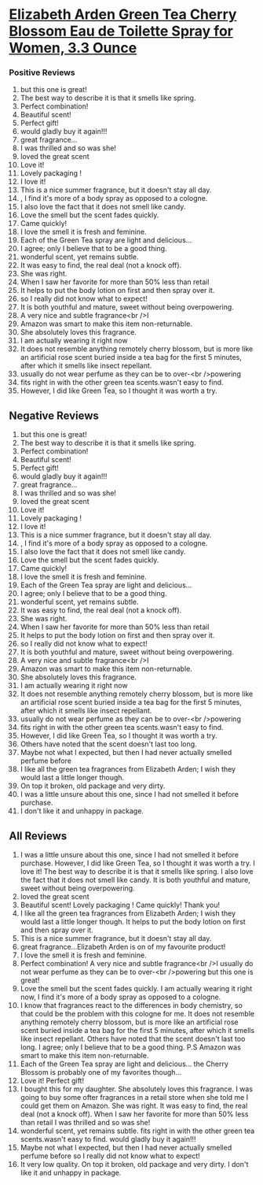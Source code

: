 # [Elizabeth Arden Green Tea Cherry Blossom Eau de Toilette Spray for Women, 3.3 Ounce](https://products.checkmycream.com/products/Elizabeth-Arden-Green-Tea-Cherry-Blossom-Eau-de-Toilette-Spray-for-Women-3.3-Ounce.html)

### Positive Reviews

<ol>
      <li>but this one is great!</li>
      <li>The best way to describe it is that it smells like spring.</li>
      <li>Perfect combination!</li>
      <li>Beautiful scent!</li>
      <li>Perfect gift!</li>
      <li>would gladly buy it again!!!</li>
      <li>great fragrance...</li>
      <li>I was thrilled and so was she!</li>
      <li>loved the great scent</li>
      <li>Love it!</li>
      <li>Lovely packaging !</li>
      <li>I love it!</li>
      <li>This is a nice summer fragrance, but it doesn&#x27;t stay all day.</li>
      <li>, I find it&#x27;s more of a body spray as opposed to a cologne.</li>
      <li>I also love the fact that it does not smell like candy.</li>
      <li>Love the smell but the scent fades quickly.</li>
      <li>Came quickly!</li>
      <li>I love the smell it is fresh and feminine.</li>
      <li>Each of the Green Tea spray are light and delicious...</li>
      <li>I agree; only I believe that to be a good thing.</li>
      <li>wonderful scent, yet remains subtle.</li>
      <li>It was easy to find, the real deal  (not a knock off).</li>
      <li>She was right.</li>
      <li>When I saw her favorite for more than 50% less than retail</li>
      <li>It helps to put the body lotion on first and then spray over it.</li>
      <li>so I really did not know what to expect!</li>
      <li>It is both youthful and mature, sweet without being overpowering.</li>
      <li>A very nice and subtle fragrance&lt;br /&gt;I</li>
      <li>Amazon was smart to make this item non-returnable.</li>
      <li>She absolutely loves this fragrance.</li>
      <li>I am actually wearing it right now</li>
      <li>It does not resemble anything remotely cherry blossom, but is more like an artificial rose scent buried inside a tea bag for the first 5 minutes, after which it smells like insect repellant.</li>
      <li>usually do not wear perfume as they can be to over-&lt;br /&gt;powering</li>
      <li>fits right in with the other green tea scents.wasn&#x27;t easy to find.</li>
      <li>However, I did like Green Tea, so I thought it was worth a try.</li>
</ol>


<h2>Negative Reviews</h2>
<ol>
<li> but this one is great!</li>
<li> The best way to describe it is that it smells like spring.</li>
<li> Perfect combination!</li>
<li> Beautiful scent!</li>
<li> Perfect gift!</li>
<li> would gladly buy it again!!!</li>
<li> great fragrance...</li>
<li> I was thrilled and so was she!</li>
<li> loved the great scent</li>
<li> Love it!</li>
<li> Lovely packaging !</li>
<li> I love it!</li>
<li> This is a nice summer fragrance, but it doesn&#x27;t stay all day.</li>
<li> , I find it&#x27;s more of a body spray as opposed to a cologne.</li>
<li> I also love the fact that it does not smell like candy.</li>
<li> Love the smell but the scent fades quickly.</li>
<li> Came quickly!</li>
<li> I love the smell it is fresh and feminine.</li>
<li> Each of the Green Tea spray are light and delicious...</li>
<li> I agree; only I believe that to be a good thing.</li>
<li> wonderful scent, yet remains subtle.</li>
<li> It was easy to find, the real deal  (not a knock off).</li>
<li> She was right.</li>
<li> When I saw her favorite for more than 50% less than retail</li>
<li> It helps to put the body lotion on first and then spray over it.</li>
<li> so I really did not know what to expect!</li>
<li> It is both youthful and mature, sweet without being overpowering.</li>
<li> A very nice and subtle fragrance&lt;br /&gt;I</li>
<li> Amazon was smart to make this item non-returnable.</li>
<li> She absolutely loves this fragrance.</li>
<li> I am actually wearing it right now</li>
<li> It does not resemble anything remotely cherry blossom, but is more like an artificial rose scent buried inside a tea bag for the first 5 minutes, after which it smells like insect repellant.</li>
<li> usually do not wear perfume as they can be to over-&lt;br /&gt;powering</li>
<li> fits right in with the other green tea scents.wasn&#x27;t easy to find.</li>
<li> However, I did like Green Tea, so I thought it was worth a try.</li>
<li> Others have noted that the scent doesn&#x27;t last too long.</li>
<li> Maybe not what I expected, but then I had never actually smelled perfume before</li>
<li> I like all the green tea fragrances from Elizabeth Arden;  I wish they would last a little longer though.  </li>
<li> On top it broken, old package and very dirty.</li>
<li> I was a little unsure about this one, since I had not smelled it before purchase.</li>
<li> I don&#x27;t like it and unhappy in package.</li>
</ol>

<h2>All Reviews</h2>

<ol>
    <li> I was a little unsure about this one, since I had not smelled it before purchase. However, I did like Green Tea, so I thought it was worth a try. I love it! The best way to describe it is that it smells like spring. I also love the fact that it does not smell like candy. It is both youthful and mature, sweet without being overpowering.</li>
    <li> loved the great scent</li>
    <li> Beautiful scent! Lovely packaging ! Came quickly! Thank you!</li>
    <li> I like all the green tea fragrances from Elizabeth Arden;  I wish they would last a little longer though.  It helps to put the body lotion on first and then spray over it.</li>
    <li> This is a nice summer fragrance, but it doesn&#x27;t stay all day.</li>
    <li> great fragrance...Elizabeth Arden is on of my favourite product!</li>
    <li> I love the smell it is fresh and feminine.</li>
    <li> Perfect combination! A very nice and subtle fragrance&lt;br /&gt;I usually do not wear perfume as they can be to over-&lt;br /&gt;powering but this one is great!</li>
    <li> Love the smell but the scent fades quickly. I am actually wearing it right now, I find it&#x27;s more of a body spray as opposed to a cologne.</li>
    <li> I know that fragrances react to the differences in body chemistry, so that could be the problem with this cologne for me. It does not resemble anything remotely cherry blossom, but is more like an artificial rose scent buried inside a tea bag for the first 5 minutes, after which it smells like insect repellant. Others have noted that the scent doesn&#x27;t last too long. I agree; only I believe that to be a good thing. P.S  Amazon was smart to make this item non-returnable.</li>
    <li> Each of the Green Tea spray are light and delicious... the Cherry Blossom is probably one of my favorites though...</li>
    <li> Love it! Perfect gift!</li>
    <li> I bought this for my daughter. She absolutely loves this fragrance. I was going to buy some ofter fragrances  in a retail store when she told me I could get them on Amazon.  She was right. It was easy to find, the real deal  (not a knock off). When I saw her favorite for more than 50% less than retail I was thrilled and so was she!</li>
    <li> wonderful scent, yet remains subtle. fits right in with the other green tea scents.wasn&#x27;t easy to find. would gladly buy it again!!!</li>
    <li> Maybe not what I expected, but then I had never actually smelled perfume before so I really did not know what to expect!</li>
    <li> It very low quality. On top it broken, old package and very dirty. I don&#x27;t like it and unhappy in package.</li>
</ol>




